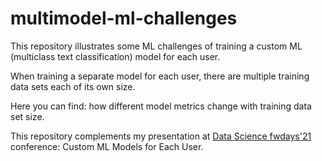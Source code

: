 # multimodel-ml-challenges
This repository illustrates some ML challenges of training a custom ML (multiclass text classification) model for each user.  

When training a separate model for each user, there are multiple training data sets each of its own size.

Here you can find: how different model metrics change with training data set size.

This repository complements my presentation at [Data Science fwdays'21](https://fwdays.com/en/event/data-science-fwdays-2021) conference: Custom ML Models for Each User.

